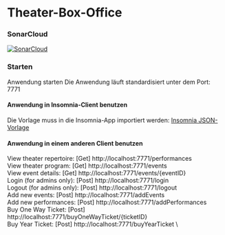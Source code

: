 # Theater-Box-Office
### SonarCloud
[![SonarCloud](https://sonarcloud.io/images/project_badges/sonarcloud-orange.svg)](https://sonarcloud.io/summary/new_code?id=dk1553_Theater-Box-Office)

### Starten
Anwendung starten
Die Anwendung läuft standardisiert unter dem Port: 7771
#### Anwendung in Insomnia-Client benutzen
Die Vorlage muss in die Insomnia-App importiert werden:
[Insomnia JSON-Vorlage](https://github.com/dk1553/Theater-Box-Office/blob/master/0-cleanproject-plugins/0-cleanproject-plugins/src/main/java/rest/Insomnia.json)

#### Anwendung in einem anderen Client benutzen
View theater repertoire: [Get] http://localhost:7771/performances \
View theater program: [Get] http://localhost:7771/events \
View event details: [Get] http://localhost:7771/events/{eventID} \
Login (for admins only): [Post] http://localhost:7771/login \
Logout (for admins only): [Post] http://localhost:7771/logout \
Add new events: [Post] http://localhost:7771/addEvents \
Add new performances: [Post] http://localhost:7771/addPerformances \
Buy One Way Ticket: [Post] http://localhost:7771/buyOneWayTicket/{ticketID} \
Buy Year Ticket: [Post] http://localhost:7771/buyYearTicket \
